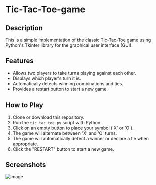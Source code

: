 # Tic-Tac-Toe-game

## Description
This is a simple implementation of the classic Tic-Tac-Toe game using Python's Tkinter library for the graphical user interface (GUI).

## Features
- Allows two players to take turns playing against each other.
- Displays which player's turn it is.
- Automatically detects winning combinations and ties.
- Provides a restart button to start a new game.

## How to Play
1. Clone or download this repository.
2. Run the `tic_tac_toe.py` script with Python.
3. Click on an empty button to place your symbol ('X' or 'O').
4. The game will alternate between 'X' and 'O' turns.
5. The game will automatically detect a winner or declare a tie when appropriate.
6. Click the "RESTART" button to start a new game.

## Screenshots
![image](https://github.com/LAICEROO/Tic_Tac_Toe_game/assets/93771973/9aae0de9-ec78-431d-b24e-8524a48f921a)
